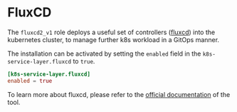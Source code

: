 # FluxCD

The `fluxcd2_v1` role deploys a useful set of controllers ([fluxcd](https://fluxcd.io/)) into the kubernetes cluster, to manage further k8s workload in a GitOps manner.

The installation can be activated by setting the `enabled` field in the `k8s-service-layer.fluxcd` to `true`.

```toml
[k8s-service-layer.fluxcd]
enabled = true
```

To learn more about fluxcd, please refer to the [official documentation](https://fluxcd.io/flux/concepts/) of the tool.
